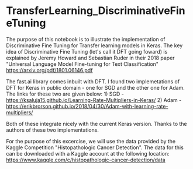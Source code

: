 # TransferLearning_DiscriminativeFineTuning

The purpose of this notebook is to illustrate the implementation of Discriminative Fine Tuning for Transfer learning models in Keras. The key idea of Discriminative Fine Tuning (let's call it DFT going foward) is explained by Jeremy Howard and Sebastian Ruder in their 2018 paper "Universal Language Model Fine-tuning for Text Classification" https://arxiv.org/pdf/1801.06146.pdf

The fast.ai library comes inbuilt with DFT. I found two implemetations of DFT for Keras in public domain - one for SGD and the other one for Adam. The links for these two are given below: 1) SGD - https://ksaluja15.github.io/Learning-Rate-Multipliers-in-Keras/ 2) Adam - https://erikbrorson.github.io/2018/04/30/Adam-with-learning-rate-multipliers/

Both of these integrate nicely with the current Keras version. Thanks to the authors of these two implementations.

For the purpose of this excercise, we will use the data provided by the Kaggle Competition "Histopathologic Cancer Detection". The data for this can be downloaded with a Kaggle account at the following location: https://www.kaggle.com/c/histopathologic-cancer-detection/data
